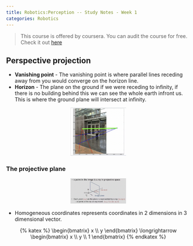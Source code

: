 ```yaml
---
title: Robotics:Perception -- Study Notes - Week 1
categories: Robotics
---
```


>This course is offered by coursera. You can audit the course for free. Check it out [here](https://www.coursera.org/learn/robotics-perception/)

## Perspective projection

* **Vanishing point** - The vanishing point is where parallel lines receding away from you would converge on the horizon line.
* **Horizon** - The plane on the ground if we were receding to infinity, if there is no building behind this we can see the whole earth infront us. This is where the ground plane will intersect at infinity. 

<center>
<img src="https://github.com/naaz97/naaz97.github.io/blob/main/source/_posts/robotics:perception/image-1.png?raw=true"  width="30%" height="30%">
</center>

### The projective plane

<center>
<img src="https://github.com/naaz97/naaz97.github.io/blob/main/source/_posts/robotics:perception/image-homo-coordinates.png?raw=true"  width="30%" height="30%">
</center>

- Homogeneous coordinates represents coordinates in 2 dimensions in 3 dimensional vector.

<center>
{% katex %}
\begin{bmatrix}
x \\
y  
\end{bmatrix} \longrightarrow
\begin{bmatrix}
x \\
y \\
1
\end{bmatrix}
{% endkatex %}
</center>
